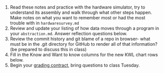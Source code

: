 1. Read these notes and practice with the hardware simulator, try to understand its assembly and walk through what other steps happen.  Make notes on what you want to remember most or had the most trouble with in `hardwaresurvey.md`
1. Review and update your listing of how data moves through a program in your `abstraction.md`.  Answer reflection questions below.
1. Review the commit history and git blame of a repo in browser- what must be in the .git directory for GitHub to render all of that information? (be prepared to discuss this in class)
1. Fill in the Know and Want to know columns for the new KWL chart rows below.
1. Begin your [grading contract](https://classroom.github.com/a/qBKaxi-z), bring questions to class Tuesday.
